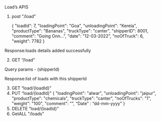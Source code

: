 Load’s APIS


1. post "/load"

   {
   "loadId": 7,
   "loadingPoint": "Goa",
   "unloadingPoint": "Kerela",
   "productType": "Bananas",
   "truckType": "canter",
   "shipperID": 8001,
   "comment": "Going Onn...",
   "date": "12-03-2022",
   "noOfTruck": 6,
   "weight": 7782
   }

Response:loads details added successfully

2. GET “/load”

Query params - (shipperId)

Response:list of loads with this shipperId

3. GET “load/{loadId}”
4. PUT “load/{loadId}”
{
"loadingPoint": "alwar",
"unloadingPoint": "jaipur",
"productType": "chemicals",
"truckType": "canter",
"noOfTrucks": "1",
"weight": "100",
"comment": "",
“Date” : “dd-mm-yyyy”
}
5. DELETE “load/{loadId}”
6. GetALL "/loads"

